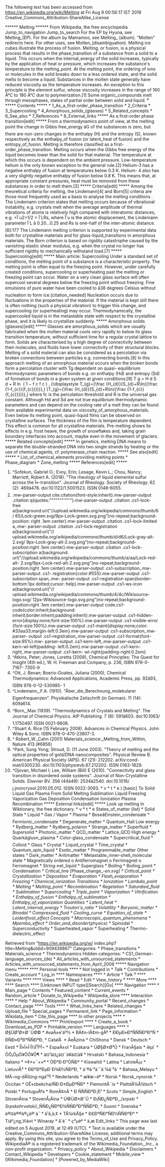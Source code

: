 The following text has been accessed from https://en.wikipedia.org/wiki/Melting at Fri Aug 9 00:56:17 IST 2019
Creative_Commons_Attribution-ShareAlike_License





















****** Melting ******
From Wikipedia, the free encyclopedia
Jump_to_navigation Jump_to_search
For the EP by Hyuna, see Melting_(EP). For the album by Mamamoo, see Melting_
(album).
"Molten" redirects here. For other uses, see Molten_(disambiguation).
Melting ice cubes illustrate the process of fusion.
Melting, or fusion, is a physical process that results in the phase_transition
of a substance from a solid to a liquid. This occurs when the internal_energy
of the solid increases, typically by the application of heat or pressure, which
increases the substance's temperature to the melting_point. At the melting
point, the ordering of ions or molecules in the solid breaks down to a less
ordered state, and the solid melts to become a liquid.
Substances in the molten state generally have reduced viscosity as the
temperature increases. An exception to this principle is the element sulfur,
whose viscosity increases in the range of 160 Â°C to 180 Â°C due to
polymerization.[1]
Some organic_compounds melt through mesophases, states of partial order between
solid and liquid.
⁰
***** Contents *****
    * 1_As_a_first-order_phase_transition
    * 2_Criteria
    * 3_Supercooling
    * 4_Amorphous_solids_(glasses)
    * 5_Related_concepts
    * 6_See_also
    * 7_References
    * 8_External_links
***** As a first-order phase transition[edit] *****
From a thermodynamics point of view, at the melting point the change in Gibbs
free_energy âG of the substances is zero, but there are non-zero changes in
the enthalpy (H) and the entropy (S), known respectively as the enthalpy_of
fusion (or latent_heat of fusion) and the entropy_of_fusion. Melting is
therefore classified as a first-order_phase_transition. Melting occurs when the
Gibbs free energy of the liquid becomes lower than the solid for that material.
The temperature at which this occurs is dependent on the ambient pressure.
Low-temperature helium is the only known exception to the general rule.[2]
Helium-3 has a negative enthalpy of fusion at temperatures below 0.3 K. Helium-
4 also has a very slightly negative enthalpy of fusion below 0.8 K. This means
that, at appropriate constant pressures, heat must be removed from these
substances in order to melt them.[3]
***** Criteria[edit] *****
Among the theoretical criteria for melting, the Lindemann[4] and Born[5]
criteria are those most frequently used as a basis to analyse the melting
conditions . The Lindemann criterion states that melting occurs because of
vibrational instability, e.g. crystals melt when the average amplitude of
thermal vibrations of atoms is relatively high compared with interatomic
distances, e.g. <Î´u2>1/2 > Î´LRs, where Î´u is the atomic displacement, the
Lindemann parameter Î´L â 0.20...0.25 and Rs is one-half of the inter-atomic
distance.[6]:177 The Lindemann melting criterion is supported by experimental
data both for crystalline materials and for glass-liquid_transitions in
amorphous materials. The Born criterion is based on rigidity catastrophe caused
by the vanishing elastic shear modulus, e.g. when the crystal no longer has
sufficient rigidity to mechanically withstand load.[7]
***** Supercooling[edit] *****
Main article: Supercooling
Under a standard set of conditions, the melting point of a substance is a
characteristic property. The melting point is often equal to the freezing
point. However, under carefully created conditions, supercooling or
superheating past the melting or freezing point can occur. Water on a very
clean glass surface will often supercool several degrees below the freezing
point without freezing. Fine emulsions of pure water have been cooled to â38
degrees Celsius without nucleation to form ice.[citation_needed] Nucleation
occurs due to fluctuations in the properties of the material. If the material
is kept still there is often nothing (such a physical vibration) to trigger
this change, and supercooling (or superheating) may occur. Thermodynamically,
the supercooled liquid is in the metastable state with respect to the
crystalline phase, and it is likely to crystallize suddenly.
***** Amorphous solids (glasses)[edit] *****
Glasses are amorphous_solids which are usually fabricated when the molten
material cools very rapidly to below its glass transition temperature, without
sufficient time for a regular crystal lattice to form. Solids are characterised
by a high degree of connectivity between their molecules, and fluids have lower
connectivity of their structural blocks. Melting of a solid material can also
be considered as a percolation via broken connections between particles e.g.
connecting bonds.[8] In this approach melting of an amorphous material occurs
when the broken bonds form a percolation cluster with Tg dependent on quasi-
equilibrium thermodynamic parameters of bonds e.g. on enthalpy (Hd) and entropy
(Sd) of formation of bonds in a given system at given conditions:[9]
          T  g   =    H  d     S  d   + R ln &#x2061; (    1 &#x2212;  f  c
      f  c     )    ,   {\displaystyle T_{g}={\frac {H_{d}}{S_{d}+R\ln({\frac
      {1-f_{c}}{f_{c}}})}},}  [T_{g}={\frac {H_{d}}{S_{d}+R\ln({\frac {1-f_{c}}
      {f_{c}}})}},]
where fc is the percolation threshold and R is the universal gas constant.
Although Hd and Sd are not true equilibrium thermodynamic parameters and can
depend on the cooling rate of a melt they can be found from available
experimental data on viscosity_of_amorphous_materials.
Even below its melting point, quasi-liquid films can be observed on crystalline
surfaces. The thickness of the film is temperature dependent. This effect is
common for all crystalline materials. Pre-melting shows its effects in e.g.
frost heave, the growth of snowflakes and, taking grain boundary interfaces
into account, maybe even in the movement of glaciers.
***** Related concepts[edit] *****
In genetics, melting DNA means to separate the double-stranded DNA into two
single strands by heating or the use of chemical agents, cf. polymerase_chain
reaction.
***** See also[edit] *****
    * List_of_chemical_elements providing melting points
    * Phase_diagram
    * Zone_melting
***** References[edit] *****
   1. ^Sofekun, Gabriel O.; Evoy, Erin; Lesage, Kevin L.; Chou, Nancy;
      Marriott, Robert A. (2018). "The rheology of liquid elemental sulfur
      across the Î»-transition". Journal of Rheology. Society of Rheology. 62
      (2): 469â476. doi:10.1122/1.5001523. ISSN 0148-6055.
   2. .mw-parser-output cite.citation{font-style:inherit}.mw-parser-output
      .citation q{quotes:"\"""\"""'""'"}.mw-parser-output .citation .cs1-lock-
      free a{background:url("//upload.wikimedia.org/wikipedia/commons/thumb/6/
      65/Lock-green.svg/9px-Lock-green.svg.png")no-repeat;background-position:
      right .1em center}.mw-parser-output .citation .cs1-lock-limited a,.mw-
      parser-output .citation .cs1-lock-registration a{background:url("//
      upload.wikimedia.org/wikipedia/commons/thumb/d/d6/Lock-gray-alt-2.svg/
      9px-Lock-gray-alt-2.svg.png")no-repeat;background-position:right .1em
      center}.mw-parser-output .citation .cs1-lock-subscription a{background:
      url("//upload.wikimedia.org/wikipedia/commons/thumb/a/aa/Lock-red-alt-
      2.svg/9px-Lock-red-alt-2.svg.png")no-repeat;background-position:right
      .1em center}.mw-parser-output .cs1-subscription,.mw-parser-output .cs1-
      registration{color:#555}.mw-parser-output .cs1-subscription span,.mw-
      parser-output .cs1-registration span{border-bottom:1px dotted;cursor:
      help}.mw-parser-output .cs1-ws-icon a{background:url("//
      upload.wikimedia.org/wikipedia/commons/thumb/4/4c/Wikisource-logo.svg/
      12px-Wikisource-logo.svg.png")no-repeat;background-position:right .1em
      center}.mw-parser-output code.cs1-code{color:inherit;background:
      inherit;border:inherit;padding:inherit}.mw-parser-output .cs1-hidden-
      error{display:none;font-size:100%}.mw-parser-output .cs1-visible-error
      {font-size:100%}.mw-parser-output .cs1-maint{display:none;color:
      #33aa33;margin-left:0.3em}.mw-parser-output .cs1-subscription,.mw-parser-
      output .cs1-registration,.mw-parser-output .cs1-format{font-size:95%}.mw-
      parser-output .cs1-kern-left,.mw-parser-output .cs1-kern-wl-left{padding-
      left:0.2em}.mw-parser-output .cs1-kern-right,.mw-parser-output .cs1-kern-
      wl-right{padding-right:0.2em}
   3. ^Atkins, Peter; Jones, Loretta (2008), Chemical Principles: The Quest for
      Insight (4th ed.), W. H. Freeman and Company, p. 236, ISBN 978-0-7167-
      7355-9
   4. ^Ott, J. Bevan; Boerio-Goates, Juliana (2000), Chemical Thermodynamics:
      Advanced Applications, Academic Press, pp. 92â93, ISBN 978-0-12-530985-
      1
   5. ^Lindemann,_F.A. (1910). "Ãber_die_Berechnung_molekularer
      Eigenfrequenzen". Physikalische Zeitschrift (in German). 11 (14):
      609â614.
   6. ^Born,_Max (1939). "Thermodynamics of Crystals and Melting". The Journal
      of Chemical Physics. AIP Publishing. 7 (8): 591â603. doi:10.1063/
      1.1750497. ISSN 0021-9606.
   7. ^Stuart A. Rice (15 February 2008). Advances in Chemical Physics. John
      Wiley & Sons. ISBN 978-0-470-23807-3.
   8. ^ Robert_W._Cahn (2001) Materials_science:_Melting_from_Within, Nature
      413 (#6856)
   9. ^Park, Sung Yong; Stroud, D. (11 June 2003). "Theory of melting and the
      optical properties of gold/DNA nanocomposites". Physical Review B.
      American Physical Society (APS). 67 (21): 212202. arXiv:cond-mat/0305230.
      doi:10.1103/physrevb.67.212202. ISSN 0163-1829.
  10. ^Ojovan, Michael I; Lee, William (Bill) E (2010). "Connectivity and glass
      transition in disordered oxide systems". Journal of Non-Crystalline
      Solids. Elsevier BV. 356 (44â49): 2534â2540. doi:10.1016/
      j.jnoncrysol.2010.05.012. ISSN 0022-3093.
    * v
    * t
    * e
)
[basic]
To
Solid
Liquid
Gas
Plasma
From
Solid
Melting
Sublimation
Liquid
Freezing
Vaporization
Gas
Deposition
Condensation
Ionization
Plasma
Recombination
***** External links[edit] *****
 Look up melting in Wiktionary, the free dictionary.
    * v
    * t
    * e
States_of_matter (list)
                 * Solid
State            * Liquid
                 * Gas / Vapor
                 * Plasma
                 * BoseâEinstein_condensate
                 * Fermionic_condensate
                 * Degenerate_matter
                 * Quantum_Hall
Low energy       * Rydberg_matter
                 * Rydberg_polaron
                 * Strange_matter
                 * Superfluid
                 * Supersolid
                 * Photonic_matter
                 * QCD_matter
                 * Lattice_QCD
High energy      * Quarkâgluon_plasma
                 * Color-glass_condensate
                 * Supercritical_fluid
                 * Colloid
                 * Glass
                 * Crystal
                 * Liquid_crystal
                 * Time_crystal
                 * Quantum_spin_liquid
                 * Exotic_matter
                 * Programmable_matter
Other states     * Dark_matter
                 * Antimatter
                 * Metastable_inner-shell_molecular
                   state
                 * Magnetically ordered
                       o Antiferromagnet
                       o Ferrimagnet
                       o Ferromagnet
                 * String-net_liquid
                 * Superglass
                 * Boiling
                 * Boiling_point
                 * Condensation
                 * Critical_line                    [Phase_change_-_en.svg]
                 * Critical_point
                 * Crystallization
                 * Deposition
                 * Evaporation
                 * Flash_evaporation
                 * Freezing
                 * Chemical_ionization
Transitions      * Ionization
                 * Lambda_point
                 * Melting
                 * Melting_point
                 * Recombination
                 * Regelation
                 * Saturated_fluid
                 * Sublimation
                 * Supercooling
                 * Triple_point
                 * Vaporization
                 * Vitrification
                 * Enthalpy_of_fusion
                 * Enthalpy_of_sublimation
                 * Enthalpy_of_vaporization
Quantities       * Latent_heat
                 * Latent_internal_energy
                 * Trouton's_ratio
                 * Volatility
                 * Baryonic_matter
                 * Binodal
                 * Compressed_fluid
                 * Cooling_curve
                 * Equation_of_state
                 * Leidenfrost_effect
Concepts         * Macroscopic_quantum_phenomena
                 * Mpemba_effect
                 * Order_and_disorder_(physics)
                 * Spinodal
                 * Superconductivity
                 * Superheated_vapor
                 * Superheating
                 * Thermo-dielectric_effect

Retrieved from "https://en.wikipedia.org/w/
index.php?title=Melting&oldid=909439867"
Categories:
    * Phase_transitions
    * Materials_science
    * Thermodynamics
Hidden categories:
    * CS1_German-language_sources_(de)
    * All_articles_with_unsourced_statements
    * Articles_with_unsourced_statements_from_April_2008
***** Navigation menu *****
**** Personal tools ****
    * Not logged in
    * Talk
    * Contributions
    * Create_account
    * Log_in
**** Namespaces ****
    * Article
    * Talk
⁰
**** Variants ****
**** Views ****
    * Read
    * Edit
    * View_history
⁰
**** More ****
**** Search ****
[Unknown INPUT type][Search][Go]
**** Navigation ****
    * Main_page
    * Contents
    * Featured_content
    * Current_events
    * Random_article
    * Donate_to_Wikipedia
    * Wikipedia_store
**** Interaction ****
    * Help
    * About_Wikipedia
    * Community_portal
    * Recent_changes
    * Contact_page
**** Tools ****
    * What_links_here
    * Related_changes
    * Upload_file
    * Special_pages
    * Permanent_link
    * Page_information
    * Wikidata_item
    * Cite_this_page
**** In other projects ****
    * Wikimedia_Commons
**** Print/export ****
    * Create_a_book
    * Download_as_PDF
    * Printable_version
**** Languages ****
    * Ø§ÙØ¹Ø±Ø¨ÙØ©
    * AvaÃ±e'áº½
    * BÃ¢n-lÃ¢m-gÃº
    * ÐÐµÐ»Ð°ÑÑÑÐºÐ°Ñ
    * ÐÑÐ»Ð³Ð°ÑÑÐºÐ¸
    * CatalÃ 
    * ÄeÅ¡tina
    * ChiShona
    * Dansk
    * Deutsch
    * Eesti
    * ÎÎ»Î»Î·Î½Î¹ÎºÎ¬
    * EspaÃ±ol
    * Euskara
    * ÙØ§Ø±Ø³Û
    * FranÃ§ais
    * íêµ­ì´
    * ÕÕ¡ÕµÕ¥ÖÕ¥Õ¶
    * à¤¹à¤¿à¤¨à¥à¤¦à¥
    * Hrvatski
    * Bahasa_Indonesia
    * Italiano
    * ×¢××¨××ª
    * ÒÐ°Ð·Ð°ÒÑÐ°
    * Kiswahili
    * Latina
    * LatvieÅ¡u
    * LietuviÅ³
    * ÐÐ°ÐºÐµÐ´Ð¾Ð½ÑÐºÐ¸
    * à´®à´²à´¯à´¾à´³à´
    * Bahasa_Melayu
    * MÃ¬ng-dÄÌ¤ng-ngá¹³Ì
    * Nederlands
    * æ¥æ¬èª
    * Norsk
    * Norsk_nynorsk
    * Occitan
    * OÊ»zbekcha/ÑÐ·Ð±ÐµÐºÑÐ°
    * PiemontÃ¨is
    * PlattdÃ¼Ã¼tsch
    * Polski
    * PortuguÃªs
    * RomÃ¢nÄ
    * Ð ÑÑÑÐºÐ¸Ð¹
    * Scots
    * Simple_English
    * SlovenÄina
    * SlovenÅ¡Äina
    * Ú©ÙØ±Ø¯Û
    * Ð¡ÑÐ¿ÑÐºÐ¸_/_srpski
    * Srpskohrvatski_/_ÑÑÐ¿ÑÐºÐ¾ÑÑÐ²Ð°ÑÑÐºÐ¸
    * Suomi
    * Svenska
    * à®¤à®®à®¿à®´à¯
    * à¹à¸à¸¢
    * TÃ¼rkÃ§e
    * Ð£ÐºÑÐ°ÑÐ½ÑÑÐºÐ°
    * Tiáº¿ng_Viá»t
    * Winaray
    * å´è¯­
    * ç²µèª
    * ä¸­æ
Edit_links
    * This page was last edited on 5 August 2019, at 12:49 (UTC).
    * Text is available under the Creative_Commons_Attribution-ShareAlike
      License; additional terms may apply. By using this site, you agree to the
      Terms_of_Use and Privacy_Policy. WikipediaÂ® is a registered trademark of
      the Wikimedia_Foundation,_Inc., a non-profit organization.
    * Privacy_policy
    * About_Wikipedia
    * Disclaimers
    * Contact_Wikipedia
    * Developers
    * Cookie_statement
    * Mobile_view
    * [Wikimedia_Foundation]
    * [Powered_by_MediaWiki]
